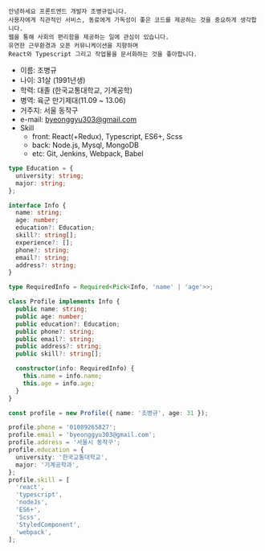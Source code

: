     안녕하세요 프론트엔드 개발자 조병규입니다.
    사용자에게 직관적인 서비스, 동료에게 가독성이 좋은 코드를 제공하는 것을 중요하게 생각합니다.
    웹을 통해 사회의 편리함을 제공하는 일에 관심이 있습니다.
    유연한 근무환경과 오픈 커뮤니케이션을 지향하며
    React와 Typescript 그리고 작업물을 문서화하는 것을 좋아합니다.

- 이름: 조병규
- 나이: 31살 (1991년생)
- 학력: 대졸 (한국교통대학교, 기계공학)
- 병역: 육군 만기제대(11.09 ~ 13.06)
- 거주지: 서울 동작구
- e-mail: byeonggyu303@gmail.com
- Skill
  - front: React(+Redux), Typescript, ES6+, Scss
  - back: Node.js, Mysql, MongoDB
  - etc: Git, Jenkins, Webpack, Babel


```ts
type Education = {
  university: string;
  major: string;
};

interface Info {
  name: string;
  age: number;
  education?: Education;
  skill?: string[];
  experience?: [];
  phone?: string;
  email?: string;
  address?: string;
}

type RequiredInfo = Required<Pick<Info, 'name' | 'age'>>;

class Profile implements Info {
  public name: string;
  public age: number;
  public education?: Education;
  public phone?: string;
  public email?: string;
  public address?: string;
  public skill?: string[];

  constructor(info: RequiredInfo) {
    this.name = info.name;
    this.age = info.age;
  }
}

const profile = new Profile({ name: '조병규', age: 31 });

profile.phone = '01089265827';
profile.email = 'byeonggyu303@gmail.com';
profile.address = '서울시 동작구';
profile.education = {
  university: '한국교통대학교',
  major: '기계공학과',
};
profile.skill = [
  'react',
  'typescript',
  'nodeJs',
  'ES6+',
  'Scss',
  'StyledComponent',
  'webpack',
];



```
